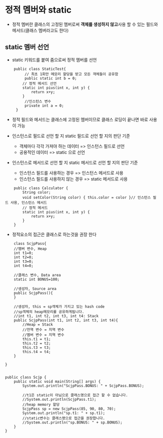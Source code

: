 # 정적 멤버와 static
- 정적 멤버란 클래스의 고정된 멤버로써 **객체를 생성하지 않고**사용 할 수 있는 필드와 메서드(클래스 멤버라고도 한다)
## static 멤버 선언
- static 키워드를 붙여 줌으로써 정적 멤버를 선언
```
    public class StaticTest{
         // 최초 1회만 메모리 할당을 받고 모든 객체들이 공유함
         public static int b = 0; 
        // 정적 메서드 선언
        static int pius(int x, int y) {
            return x+y;
        }
         //인스턴스 변수
         private int a = 0;       
     }    
```
- 정적 필드와 메서드는 클래스에 고정된 멤버이므로 클래스 로딩이 끝나면 바로 사용이 가능
- 인스턴스로 필드로 선언 할 지 static 필드로 선언 할 지의 판단 기준
    - 객체마다 각각 가져야 하는 데이터 => 인스턴스 필드로 선언
    - 공용적인 데이터 => static 으로 선언

- 인스턴스로 메서드로 선언 할 지 static 메서드로 선언 할 지의 판단 기준
    - 인스턴스 필드를 사용하는 경우 => 인스턴스 메서드로 사용
    - 인스턴스 필드를 사용하지 않는 경우 => static 메서드로 사용

```
    public class Calculator {
        String color;
        void setColor(String color) { this.color = color }// 인스턴스 필드 사용, 인스턴스 메서드
        // 정적 메서드
        static int pius(int x, int y) {
            return x+y;
        }
    }
```

- 정적요소의 접근은 클래스로 하는것을 권장 한다
```
    class ScjpPass{ 
    //멤버 변수, Heap 
    int t1=0; 
    int t2=0; 
    int t3=0; 
    int t4=0; 
     
    //클래스 변수, Data area 
    static int BONUS=100;  
     
    //생성자, Source area 
    public ScjpPass(){ 
    } 
     
    //생성자, this = sp객체가 가지고 있는 hash code 
    //sp객체의 heap메모리를 공유하게됩니다. 
    //int t1, int t2, int t3, int t4: Stack 
    public ScjpPass(int t1, int t2, int t3, int t4){ 
        //Heap = Stack 
        //전역 변수 = 지역 변수 
        //멤버 변수 = 지역 변수 
        this.t1 = t1; 
        this.t2 = t2; 
        this.t3 = t3; 
        this.t4 = t4;         
    } 
     
} 


public class Scjp { 
    public static void main(String[] args) { 
        System.out.println("ScjpPass.BONUS: " + ScjpPass.BONUS);   
         
        //t1은 static이 아님으로 클래스명으로 접근 할 수 없습니다. 
        //System.out.println(ScjpPass.t1); 
        //heap memory 할당 
        ScjpPass sp = new ScjpPass(85, 90, 80, 70); 
        System.out.println("sp.t1: " + sp.t1); 
        //static변수는 클래스명으로 접근을 권장합니다. 
        //System.out.println("sp.BONUS: " + sp.BONUS); 
    } 
} 

```